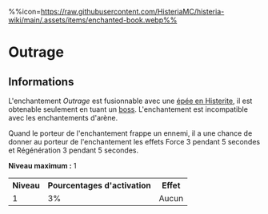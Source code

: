 %%icon=https://raw.githubusercontent.com/HisteriaMC/histeria-wiki/main/.assets/items/enchanted-book.webp%%
# Outrage

## Informations
L'enchantement *Outrage* est fusionnable avec une [épée en Histerite](https://histeria.fr/wiki/tools/histerite-sword), il est obtenable seulement en tuant un [boss](https://histeria.fr/wiki/boss). L'enchantement est incompatible avec les enchantements d'arène.

Quand le porteur de l'enchantement frappe un ennemi, il a une chance de donner au porteur de l'enchantement les effets Force 3 pendant 5 secondes et Régénération 3 pendant 5 secondes.

**Niveau maximum :** 1

<table>
  <tr>
    <th>Niveau</th>
    <th>Pourcentages d'activation</th>
    <th>Effet</th>
  </tr>
  <tr>
    <td>1</td>
    <td>3%</td>
    <td>Aucun</td>
  </tr>
</table>
